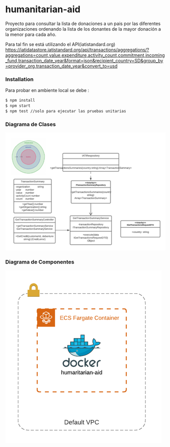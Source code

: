 # humanitarian-aid
Proyecto para consultar la lista de donaciones a un pais por las diferentes organizaciones ordenando la lista de los donantes de la mayor donación a la menor para cada año.

Para tal fin se está utilizando el API(iatistandard.org)
https://iatidatastore.iatistandard.org/api/transactions/aggregations/?aggregations=count,value,expenditure,activity_count,commitment,incoming_fund,transaction_date_year&format=json&recipient_country=SD&group_by=provider_org,transaction_date_year&convert_to=usd



### Installation

Para probar en ambiente local se debe :

```sh
$ npm install
$ npm start
$ npm test //solo para ejecutar las pruebas unitarias
```

### Diagrama de Clases 
![Diagram de clases ](/images/clases.png?raw=true "Optional Title")


### Diagrama de Componentes 
![Diagram de componentes ](/images/componentes.png?raw=true "Optional Title")